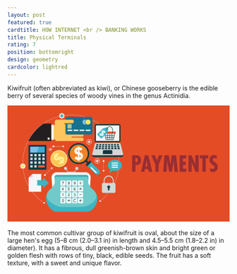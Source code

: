 ```yaml
---
layout: post
featured: true
cardtitle: HOW INTERNET <br /> BANKING WORKS
title: Physical Terminals
rating: 7
position: bottomright
design: geometry
cardcolor: lightred
---
```

Kiwifruit (often abbreviated as kiwi), or Chinese gooseberry is the edible
berry of several species of woody vines in the genus Actinidia.

![Image not loaded](/assets/images/paymentimg.png "Optional title")

The most common cultivar group of kiwifruit is oval, about the size of a large
hen's egg (5–8 cm (2.0–3.1 in) in length and 4.5–5.5 cm (1.8–2.2 in) in
diameter). It has a fibrous, dull greenish-brown skin and bright green or
golden flesh with rows of tiny, black, edible seeds. The fruit has a soft
texture, with a sweet and unique flavor.